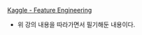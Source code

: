 [Kaggle - Feature Engineering](https://www.kaggle.com/learn/feature-engineering)
- 위 강의 내용을 따라가면서 필기해둔 내용이다.

